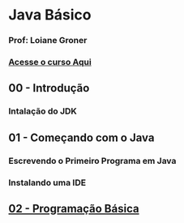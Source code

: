 # Java Básico

### Prof: Loiane Groner

### [Acesse o curso Aqui](https://loiane.training/curso/java-basico)

## 00 - Introdução

  ### Intalação do JDK

## 01 - Começando com o Java
  ### Escrevendo o Primeiro Programa em Java
  ### Instalando uma IDE

## [02 - Programação Básica]()